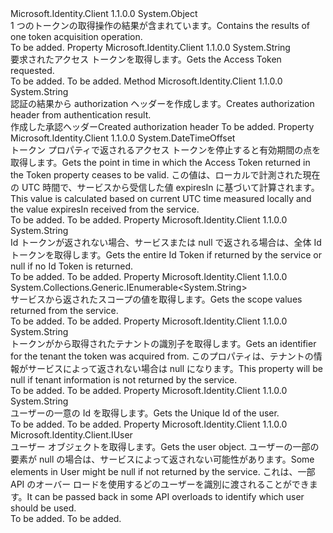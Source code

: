 <Type Name="AuthenticationResult" FullName="Microsoft.Identity.Client.AuthenticationResult">
  <TypeSignature Language="C#" Value="public class AuthenticationResult" />
  <TypeSignature Language="ILAsm" Value=".class public auto ansi beforefieldinit AuthenticationResult extends System.Object" />
  <TypeSignature Language="DocId" Value="T:Microsoft.Identity.Client.AuthenticationResult" />
  <TypeSignature Language="VB.NET" Value="Public Class AuthenticationResult" />
  <TypeSignature Language="F#" Value="type AuthenticationResult = class" />
  <AssemblyInfo>
    <AssemblyName>Microsoft.Identity.Client</AssemblyName>
    <AssemblyVersion>1.1.0.0</AssemblyVersion>
  </AssemblyInfo>
  <Base>
    <BaseTypeName>System.Object</BaseTypeName>
  </Base>
  <Interfaces />
  <Docs>
    <summary>
            <span data-ttu-id="c1ac0-101">1 つのトークンの取得操作の結果が含まれています。</span><span class="sxs-lookup"><span data-stu-id="c1ac0-101">Contains the results of one token acquisition operation.</span></span>
            </summary>
    <remarks>To be added.</remarks>
  </Docs>
  <Members>
    <Member MemberName="AccessToken">
      <MemberSignature Language="C#" Value="public virtual string AccessToken { get; }" />
      <MemberSignature Language="ILAsm" Value=".property instance string AccessToken" />
      <MemberSignature Language="DocId" Value="P:Microsoft.Identity.Client.AuthenticationResult.AccessToken" />
      <MemberSignature Language="VB.NET" Value="Public Overridable ReadOnly Property AccessToken As String" />
      <MemberSignature Language="F#" Value="member this.AccessToken : string" Usage="Microsoft.Identity.Client.AuthenticationResult.AccessToken" />
      <MemberType>Property</MemberType>
      <AssemblyInfo>
        <AssemblyName>Microsoft.Identity.Client</AssemblyName>
        <AssemblyVersion>1.1.0.0</AssemblyVersion>
      </AssemblyInfo>
      <ReturnValue>
        <ReturnType>System.String</ReturnType>
      </ReturnValue>
      <Docs>
        <summary>
            <span data-ttu-id="c1ac0-102">要求されたアクセス トークンを取得します。</span><span class="sxs-lookup"><span data-stu-id="c1ac0-102">Gets the Access Token requested.</span></span>
            </summary>
        <value>To be added.</value>
        <remarks>To be added.</remarks>
      </Docs>
    </Member>
    <Member MemberName="CreateAuthorizationHeader">
      <MemberSignature Language="C#" Value="public virtual string CreateAuthorizationHeader ();" />
      <MemberSignature Language="ILAsm" Value=".method public hidebysig newslot virtual instance string CreateAuthorizationHeader() cil managed" />
      <MemberSignature Language="DocId" Value="M:Microsoft.Identity.Client.AuthenticationResult.CreateAuthorizationHeader" />
      <MemberSignature Language="VB.NET" Value="Public Overridable Function CreateAuthorizationHeader () As String" />
      <MemberSignature Language="F#" Value="abstract member CreateAuthorizationHeader : unit -&gt; string&#xA;override this.CreateAuthorizationHeader : unit -&gt; string" Usage="authenticationResult.CreateAuthorizationHeader " />
      <MemberType>Method</MemberType>
      <AssemblyInfo>
        <AssemblyName>Microsoft.Identity.Client</AssemblyName>
        <AssemblyVersion>1.1.0.0</AssemblyVersion>
      </AssemblyInfo>
      <ReturnValue>
        <ReturnType>System.String</ReturnType>
      </ReturnValue>
      <Parameters />
      <Docs>
        <summary>
            <span data-ttu-id="c1ac0-103">認証の結果から authorization ヘッダーを作成します。</span><span class="sxs-lookup"><span data-stu-id="c1ac0-103">Creates authorization header from authentication result.</span></span>
            </summary>
        <returns><span data-ttu-id="c1ac0-104">作成した承認ヘッダー</span><span class="sxs-lookup"><span data-stu-id="c1ac0-104">Created authorization header</span></span></returns>
        <remarks>To be added.</remarks>
      </Docs>
    </Member>
    <Member MemberName="ExpiresOn">
      <MemberSignature Language="C#" Value="public virtual DateTimeOffset ExpiresOn { get; }" />
      <MemberSignature Language="ILAsm" Value=".property instance valuetype System.DateTimeOffset ExpiresOn" />
      <MemberSignature Language="DocId" Value="P:Microsoft.Identity.Client.AuthenticationResult.ExpiresOn" />
      <MemberSignature Language="VB.NET" Value="Public Overridable ReadOnly Property ExpiresOn As DateTimeOffset" />
      <MemberSignature Language="F#" Value="member this.ExpiresOn : DateTimeOffset" Usage="Microsoft.Identity.Client.AuthenticationResult.ExpiresOn" />
      <MemberType>Property</MemberType>
      <AssemblyInfo>
        <AssemblyName>Microsoft.Identity.Client</AssemblyName>
        <AssemblyVersion>1.1.0.0</AssemblyVersion>
      </AssemblyInfo>
      <ReturnValue>
        <ReturnType>System.DateTimeOffset</ReturnType>
      </ReturnValue>
      <Docs>
        <summary>
            <span data-ttu-id="c1ac0-105">トークン プロパティで返されるアクセス トークンを停止すると有効期間の点を取得します。</span><span class="sxs-lookup"><span data-stu-id="c1ac0-105">Gets the point in time in which the Access Token returned in the Token property ceases to be valid.</span></span>
            <span data-ttu-id="c1ac0-106">この値は、ローカルで計測された現在の UTC 時間で、サービスから受信した値 expiresIn に基づいて計算されます。</span><span class="sxs-lookup"><span data-stu-id="c1ac0-106">This value is calculated based on current UTC time measured locally and the value expiresIn received from the service.</span></span>
            </summary>
        <value>To be added.</value>
        <remarks>To be added.</remarks>
      </Docs>
    </Member>
    <Member MemberName="IdToken">
      <MemberSignature Language="C#" Value="public virtual string IdToken { get; }" />
      <MemberSignature Language="ILAsm" Value=".property instance string IdToken" />
      <MemberSignature Language="DocId" Value="P:Microsoft.Identity.Client.AuthenticationResult.IdToken" />
      <MemberSignature Language="VB.NET" Value="Public Overridable ReadOnly Property IdToken As String" />
      <MemberSignature Language="F#" Value="member this.IdToken : string" Usage="Microsoft.Identity.Client.AuthenticationResult.IdToken" />
      <MemberType>Property</MemberType>
      <AssemblyInfo>
        <AssemblyName>Microsoft.Identity.Client</AssemblyName>
        <AssemblyVersion>1.1.0.0</AssemblyVersion>
      </AssemblyInfo>
      <ReturnValue>
        <ReturnType>System.String</ReturnType>
      </ReturnValue>
      <Docs>
        <summary>
            <span data-ttu-id="c1ac0-107">Id トークンが返されない場合、サービスまたは null で返される場合は、全体 Id トークンを取得します。</span><span class="sxs-lookup"><span data-stu-id="c1ac0-107">Gets the entire Id Token if returned by the service or null if no Id Token is returned.</span></span>
            </summary>
        <value>To be added.</value>
        <remarks>To be added.</remarks>
      </Docs>
    </Member>
    <Member MemberName="Scopes">
      <MemberSignature Language="C#" Value="public virtual System.Collections.Generic.IEnumerable&lt;string&gt; Scopes { get; }" />
      <MemberSignature Language="ILAsm" Value=".property instance class System.Collections.Generic.IEnumerable`1&lt;string&gt; Scopes" />
      <MemberSignature Language="DocId" Value="P:Microsoft.Identity.Client.AuthenticationResult.Scopes" />
      <MemberSignature Language="VB.NET" Value="Public Overridable ReadOnly Property Scopes As IEnumerable(Of String)" />
      <MemberSignature Language="F#" Value="member this.Scopes : seq&lt;string&gt;" Usage="Microsoft.Identity.Client.AuthenticationResult.Scopes" />
      <MemberType>Property</MemberType>
      <AssemblyInfo>
        <AssemblyName>Microsoft.Identity.Client</AssemblyName>
        <AssemblyVersion>1.1.0.0</AssemblyVersion>
      </AssemblyInfo>
      <ReturnValue>
        <ReturnType>System.Collections.Generic.IEnumerable&lt;System.String&gt;</ReturnType>
      </ReturnValue>
      <Docs>
        <summary>
            <span data-ttu-id="c1ac0-108">サービスから返されたスコープの値を取得します。</span><span class="sxs-lookup"><span data-stu-id="c1ac0-108">Gets the scope values returned from the service.</span></span>
            </summary>
        <value>To be added.</value>
        <remarks>To be added.</remarks>
      </Docs>
    </Member>
    <Member MemberName="TenantId">
      <MemberSignature Language="C#" Value="public virtual string TenantId { get; }" />
      <MemberSignature Language="ILAsm" Value=".property instance string TenantId" />
      <MemberSignature Language="DocId" Value="P:Microsoft.Identity.Client.AuthenticationResult.TenantId" />
      <MemberSignature Language="VB.NET" Value="Public Overridable ReadOnly Property TenantId As String" />
      <MemberSignature Language="F#" Value="member this.TenantId : string" Usage="Microsoft.Identity.Client.AuthenticationResult.TenantId" />
      <MemberType>Property</MemberType>
      <AssemblyInfo>
        <AssemblyName>Microsoft.Identity.Client</AssemblyName>
        <AssemblyVersion>1.1.0.0</AssemblyVersion>
      </AssemblyInfo>
      <ReturnValue>
        <ReturnType>System.String</ReturnType>
      </ReturnValue>
      <Docs>
        <summary>
            <span data-ttu-id="c1ac0-109">トークンがから取得されたテナントの識別子を取得します。</span><span class="sxs-lookup"><span data-stu-id="c1ac0-109">Gets an identifier for the tenant the token was acquired from.</span></span> <span data-ttu-id="c1ac0-110">このプロパティは、テナントの情報がサービスによって返されない場合は null になります。</span><span class="sxs-lookup"><span data-stu-id="c1ac0-110">This property will be null if tenant information is not returned by the service.</span></span>
            </summary>
        <value>To be added.</value>
        <remarks>To be added.</remarks>
      </Docs>
    </Member>
    <Member MemberName="UniqueId">
      <MemberSignature Language="C#" Value="public virtual string UniqueId { get; }" />
      <MemberSignature Language="ILAsm" Value=".property instance string UniqueId" />
      <MemberSignature Language="DocId" Value="P:Microsoft.Identity.Client.AuthenticationResult.UniqueId" />
      <MemberSignature Language="VB.NET" Value="Public Overridable ReadOnly Property UniqueId As String" />
      <MemberSignature Language="F#" Value="member this.UniqueId : string" Usage="Microsoft.Identity.Client.AuthenticationResult.UniqueId" />
      <MemberType>Property</MemberType>
      <AssemblyInfo>
        <AssemblyName>Microsoft.Identity.Client</AssemblyName>
        <AssemblyVersion>1.1.0.0</AssemblyVersion>
      </AssemblyInfo>
      <ReturnValue>
        <ReturnType>System.String</ReturnType>
      </ReturnValue>
      <Docs>
        <summary>
            <span data-ttu-id="c1ac0-111">ユーザーの一意の Id を取得します。</span><span class="sxs-lookup"><span data-stu-id="c1ac0-111">Gets the Unique Id of the user.</span></span>
            </summary>
        <value>To be added.</value>
        <remarks>To be added.</remarks>
      </Docs>
    </Member>
    <Member MemberName="User">
      <MemberSignature Language="C#" Value="public virtual Microsoft.Identity.Client.IUser User { get; }" />
      <MemberSignature Language="ILAsm" Value=".property instance class Microsoft.Identity.Client.IUser User" />
      <MemberSignature Language="DocId" Value="P:Microsoft.Identity.Client.AuthenticationResult.User" />
      <MemberSignature Language="VB.NET" Value="Public Overridable ReadOnly Property User As IUser" />
      <MemberSignature Language="F#" Value="member this.User : Microsoft.Identity.Client.IUser" Usage="Microsoft.Identity.Client.AuthenticationResult.User" />
      <MemberType>Property</MemberType>
      <AssemblyInfo>
        <AssemblyName>Microsoft.Identity.Client</AssemblyName>
        <AssemblyVersion>1.1.0.0</AssemblyVersion>
      </AssemblyInfo>
      <ReturnValue>
        <ReturnType>Microsoft.Identity.Client.IUser</ReturnType>
      </ReturnValue>
      <Docs>
        <summary>
            <span data-ttu-id="c1ac0-112">ユーザー オブジェクトを取得します。</span><span class="sxs-lookup"><span data-stu-id="c1ac0-112">Gets the user object.</span></span> <span data-ttu-id="c1ac0-113">ユーザーの一部の要素が null の場合は、サービスによって返されない可能性があります。</span><span class="sxs-lookup"><span data-stu-id="c1ac0-113">Some elements in User might be null if not returned by the service.</span></span> <span data-ttu-id="c1ac0-114">これは、一部 API のオーバー ロードを使用するどのユーザーを識別に渡されることができます。</span><span class="sxs-lookup"><span data-stu-id="c1ac0-114">It can be passed back in some API overloads to identify which user should be used.</span></span>
            </summary>
        <value>To be added.</value>
        <remarks>To be added.</remarks>
      </Docs>
    </Member>
  </Members>
</Type>